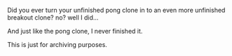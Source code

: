 Did you ever turn your unfinished pong clone in to an even more unfinished breakout clone? no? well I did... 

And just like the pong clone, I never finished it.

This is just for archiving purposes.
